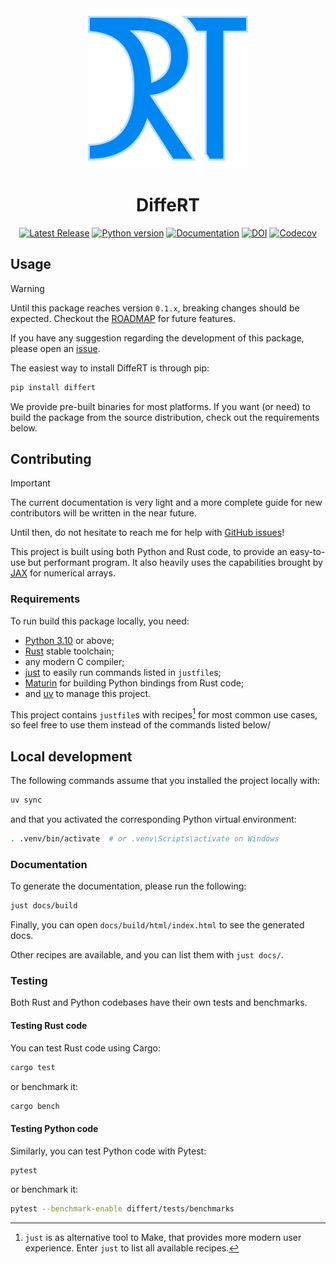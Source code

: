 <div align="center">
<img src="https://raw.githubusercontent.com/jeertmans/DiffeRT/main/static/logo_250px.png" alt="DiffeRT logo"></img>
</div>

<div align="center">

# DiffeRT

[![Latest Release][pypi-version-badge]][pypi-version-url]
[![Python version][pypi-python-version-badge]][pypi-version-url]
[![Documentation][documentation-badge]][documentation-url]
[![DOI][doi-badge]][doi-url]
[![Codecov][codecov-badge]][codecov-url]

</div>

## Usage

> [!WARNING]
> Until this package reaches version `0.1.x`, breaking changes
> should be expected. Checkout the [ROADMAP](./ROADMAP.md) for
> future features.
>
> If you have any suggestion regarding the development of this package,
> please open an [issue](https://github.com/jeertmans/DiffeRT/issues).

The easiest way to install DiffeRT is through pip:

```bash
pip install differt
```

We provide pre-built binaries for most platforms. If you want (or need)
to build the package from the source distribution, check out the
requirements below.

## Contributing

> [!IMPORTANT]
> The current documentation is very light and a more complete guide for
> new contributors will be written in the near future.
>
> Until then, do not hesitate to reach me for help with
> [GitHub issues](https://github.com/jeertmans/DiffeRT/issues)!

This project is built using both Python and Rust code, to provide an easy-to-use
but performant program. It also heavily uses the capabilities brought by
[JAX](https://github.com/google/jax) for numerical arrays.

### Requirements

To run build this package locally, you need:

- [Python 3.10](https://www.python.org/) or above;
- [Rust](https://www.rust-lang.org/) stable toolchain;
- any modern C compiler;
- [just](https://github.com/casey/just) to easily run commands listed in `justfile`s;
- [Maturin](https://www.maturin.rs/) for building Python bindings from Rust code;
- and [uv](https://docs.astral.sh/uv/) to manage this project.

This project contains `justfile`s with recipes[^1] for most common
use cases, so feel free to use them instead of the commands listed below/

[^1]: `just` is as alternative tool to Make, that provides more modern
  user experience. Enter `just` to list all available recipes.

## Local development

The following commands assume that you installed
the project locally with:

```bash
uv sync
```

and that you activated the corresponding Python virtual environment:

```bash
. .venv/bin/activate  # or .venv\Scripts\activate on Windows
```

### Documentation

To generate the documentation, please run the following:

```bash
just docs/build
```

Finally, you can open `docs/build/html/index.html` to see the generated docs.

Other recipes are available, and you can list them with `just docs/`.

### Testing

Both Rust and Python codebases have their own tests and benchmarks.

#### Testing Rust code

You can test Rust code using Cargo:

```bash
cargo test
```

or benchmark it:

```bash
cargo bench
```

#### Testing Python code

Similarly, you can test Python code with Pytest:

```bash
pytest
```

or benchmark it:

```bash
pytest --benchmark-enable differt/tests/benchmarks
```

[pypi-version-badge]: https://img.shields.io/pypi/v/DiffeRT?label=DiffeRT&color=blueviolet
[pypi-version-url]: https://pypi.org/project/DiffeRT/
[pypi-python-version-badge]: https://img.shields.io/pypi/pyversions/DiffeRT?color=orange
[documentation-badge]: https://readthedocs.org/projects/differt/badge/?version=latest
[documentation-url]: https://differt.readthedocs.io/latest/?badge=latest
[doi-badge]: https://zenodo.org/badge/DOI/10.5281/zenodo.11386432.svg
[doi-url]: https://doi.org/10.5281/zenodo.11386432
[codecov-badge]: https://codecov.io/gh/jeertmans/DiffeRT/branch/main/graph/badge.svg?token=v63alnTWzu
[codecov-url]: https://codecov.io/gh/jeertmans/DiffeRT
